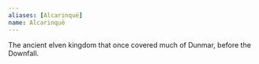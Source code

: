 ```yaml
---
aliases: [Alcarinquë]
name: Alcarinquë
---
```


The ancient elven kingdom that once covered much of Dunmar, before the Downfall.